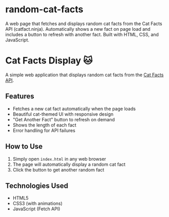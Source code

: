 # random-cat-facts
A web page that fetches and displays random cat facts from the Cat Facts API (catfact.ninja). Automatically shows a new fact on page load and includes a button to refresh with another fact. Built with HTML, CSS, and JavaScript.

# Cat Facts Display 🐱

A simple web application that displays random cat facts from the [Cat Facts API](https://catfact.ninja/).

## Features
- Fetches a new cat fact automatically when the page loads
- Beautiful cat-themed UI with responsive design
- "Get Another Fact" button to refresh on demand
- Shows the length of each fact
- Error handling for API failures

## How to Use
1. Simply open `index.html` in any web browser
2. The page will automatically display a random cat fact
3. Click the button to get another random fact

## Technologies Used
- HTML5
- CSS3 (with animations)
- JavaScript (Fetch API)
